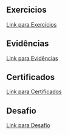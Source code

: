 ## Exercicios

[Link para Exercícios](https://github.com/WendeldsCoelho/Programa-De-Bolsas-Compass-Uol/tree/main/Sprint_6/Exercicios)

## Evidências 

[Link para Evidências](https://github.com/WendeldsCoelho/Programa-De-Bolsas-Compass-Uol/tree/main/Sprint_6/Evid%C3%AAncias)

## Certificados

[Link para Certificados](https://github.com/WendeldsCoelho/Programa-De-Bolsas-Compass-Uol/tree/main/Sprint_6/Certificados)

## Desafio

[Link para Desafio](https://github.com/WendeldsCoelho/Programa-De-Bolsas-Compass-Uol/tree/main/Sprint_6/Desafio)
